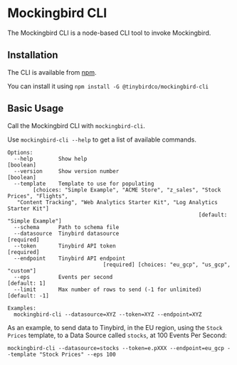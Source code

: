 # Mockingbird CLI

The Mockingbird CLI is a node-based CLI tool to invoke Mockingbird.

## Installation

The CLI is available from [npm](https://www.npmjs.com/package/@tinybirdco/mockingbird-cli).

You can install it using `npm install -G @tinybirdco/mockingbird-cli`

## Basic Usage

Call the Mockingbird CLI with `mockingbird-cli`.

Use `mockingbird-cli --help` to get a list of available commands.

```
Options:
  --help        Show help                                              [boolean]
  --version     Show version number                                    [boolean]
  --template    Template to use for populating
        [choices: "Simple Example", "ACME Store", "z_sales", "Stock Prices", "Flights",
   "Content Tracking", "Web Analytics Starter Kit", "Log Analytics Starter Kit"]
                                                            [default: "Simple Example"]
  --schema      Path to schema file
  --datasource  Tinybird datasource                                   [required]
  --token       Tinybird API token                                    [required]
  --endpoint    Tinybird API endpoint
                              [required] [choices: "eu_gcp", "us_gcp", "custom"]
  --eps         Events per second                                   [default: 1]
  --limit       Max number of rows to send (-1 for unlimited)      [default: -1]

Examples:
  mockingbird-cli --datasource=XYZ --token=XYZ --endpoint=XYZ
```

As an example, to send data to Tinybird, in the EU region, using the `Stock Prices` template, to a Data Source called `stocks`, at 100 Events Per Second:

```
mockingbird-cli --datasource=stocks --token=e.pXXX --endpoint=eu_gcp --template "Stock Prices" --eps 100
```
